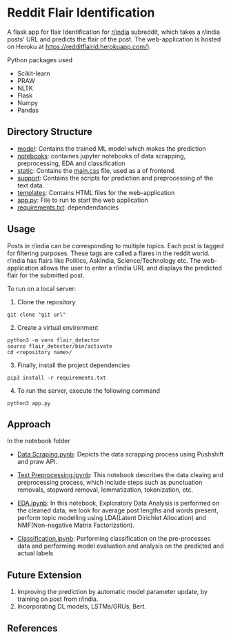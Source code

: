 # Reddit Flair Identification

A flask app for flair Identification for [r/india](https://www.reddit.com/r/india/) subreddit, which takes a r/india posts' URL and predicts the flair of the post.
 The web-application is hosted on Heroku at [https://redditflairid.herokuapp.com/)](https://redditflairid.herokuapp.com/).
 
 Python packages used
- Scikit-learn
- PRAW
- NLTK
- Flask
- Numpy
- Pandas


## Directory Structure

- [model](link): Contains the trained ML model which makes the prediction
-  [notebooks](link): containes jupyter notebooks of data scrapping, preprocessing, EDA and classification
- [static](link): Contains the [main.css](link) file, used as a of frontend.
- [support](link): Contains the scripts for prediction and preprocessing of the text data.
- [templates](link): Contains HTML files for the web-application
- [app.py](link): File to run to start the web application
- [requirements.txt](link): dependendancies

## Usage
Posts in r/india can be corresponding to multiple topics. Each post is tagged for filtering purposes. These tags are called a flares in the reddit world. r/india has flairs like Politics, AskIndia, Science/Technology etc.
The web-application allows the user to enter a r/india URL and displays the predicted flair for the submitted post. 

To run on a local server:
1. Clone the repository
```
git clone "git url"
```
2. Create a virtual environment
```
python3 -m venv flair_detector
source flair_detector/bin/activate
cd <repository name>/
```
3. Finally, install the project dependencies
```
pip3 install -r requirements.txt
```
4. To run the server, execute the following command
```
python3 app.py
```

## Approach 
In the notebook folder

 - [Data Scraping.pynb](link%20dalna%20hai): Depicts the data scrapping process using Pushshift and praw API.
 
 - [Text Preprocessing.ipynb](link): This notebook describes the data cleaing and preprocessing process, which include steps such as punctuation removals, stopword removal, lemmatization, tokenization, etc.
 
 - [EDA.ipynb](link): In this notebook, Exploratory Data Analysis is performed on the cleaned data, we look for average post lengths and words present, perform topic modelling using LDA(Latent Dirichlet Allocation) and NMF(Non-negative Matrix Factorization).
 
 - [Classification.ipynb](link): Performing classification on the pre-processes data and performing model evaluation and analysis on the predicted and actual labels



## Future Extension
1. Improving the prediction by automatic model parameter update, by training on post from r/india.
2. Incorporating DL models, LSTMs/GRUs, Bert.

## References
